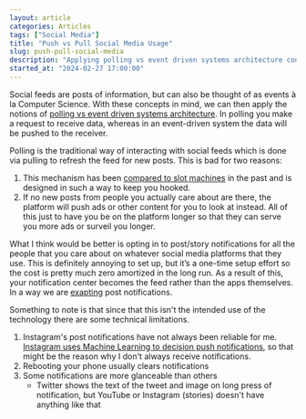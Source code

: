 ```yaml
---
layout: article
categories: Articles
tags: ["Social Media"]
title: "Push vs Pull Social Media Usage"
slug: push-pull-social-media
description: "Applying polling vs event driven systems architecture concepts to social media usage."
started_at: "2024-02-27 17:00:00"
---
```


Social feeds are posts of information, but can also be thought of as events à la Computer Science. With these concepts in mind, we can then apply the notions of [polling vs event driven systems architecture](https://www.softwarepragmatism.com/polling-event-driven). In polling you make a request to receive data, whereas in an event-driven system the data will be pushed to the receiver.

Polling is the traditional way of interacting with social feeds which is done via pulling to refresh the feed for new posts. This is bad for two reasons:
1. This mechanism has been [compared to slot machines](https://www.theguardian.com/technology/2018/may/08/social-media-copies-gambling-methods-to-create-psychological-cravings) in the past and is designed in such a way to keep you hooked.
2. If no new posts from people you actually care about are there, the platform will push ads or other content for you to look at instead. All of this just to have you be on the platform longer so that they can serve you more ads or surveil you longer.

What I think would be better is opting in to post/story notifications for all the people that you care about on whatever social media platforms that they use. This is definitely annoying to set up, but it’s a one-time setup effort so the cost is pretty much zero amortized in the long run. As a result of this, your notification center becomes the feed rather than the apps themselves. In a way we are [exapting](https://www.sciencedirect.com/science/article/abs/pii/S0169534713001407) post notifications. 

Something to note is that since that this isn't the intended use of the technology there are some technical limitations. 
1. Instagram's post notifications have not always been reliable for me. [Instagram uses Machine Learning to decision push notifications](https://engineering.fb.com/2022/10/31/ml-applications/instagram-notification-management-machine-learning/), so that might be the reason why I don't always receive notifications.
2. Rebooting your phone usually clears notifications
3. Some notifications are more glanceable than others
    * Twitter shows the text of the tweet and image on long press of notification, but YouTube or Instagram (stories) doesn't have anything like that